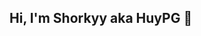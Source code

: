 ## Hi, I'm Shorkyy aka HuyPG 👋

<!--
**shorkyyy/shorkyyy** is a ✨ _special_ ✨ repository because its `README.md` (this file) appears on your GitHub profile.

Here are some ideas to get you started:

- 🔭 I’m currently working at FPT Software
- 🌱 I’m currently learning React Native, Fiori and more!
- 👯 I’m looking to collaborate on github
- 🤔 I’m looking for help with React Native, JS and TS!
- 💬 Ask me about anything
- 📫 How to reach me: giahuyphan0110@gmail.com
- 😄 Pronouns: Gigachad
- ⚡ Fun fact: I love React Native xD
-->
